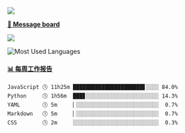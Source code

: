 [![](https://count.getloli.com/get/@SmaIIstars.github.readme)](https://count.getloli.com/)


[**💬 Message board**](https://chat.getloli.com/room/@SmaIIstars.github)

[![](https://chat.getloli.com/room/@SmaIIstars.github/svg?width=600&height=100&limit=20&theme=light&fontSize=14)](https://chat.getloli.com/room/@SmaIIstars.github)


![Most Used Languages](https://github-readme-stats.vercel.app/api/top-langs/?username=SmaIIstars&theme=dark&layout=compact)

<!-- waka-box start -->
#### <a href="https://gist.github.com/7bedf98e5eb1c9dafa176cc06c2428a5" target="_blank">📊 每周工作报告</a>
```text
JavaScript 🕓 11h25m ██████████████████████▋░░░░ 84.0%
Python     🕓 1h56m  ███▊░░░░░░░░░░░░░░░░░░░░░░░ 14.3%
YAML       🕓 5m     ▏░░░░░░░░░░░░░░░░░░░░░░░░░░  0.7%
Markdown   🕓 5m     ▏░░░░░░░░░░░░░░░░░░░░░░░░░░  0.7%
CSS        🕓 2m     ░░░░░░░░░░░░░░░░░░░░░░░░░░░  0.3%
```
<!-- Powered by https://github.com/journey-ad/waka-box-go . -->
<!-- waka-box end -->
